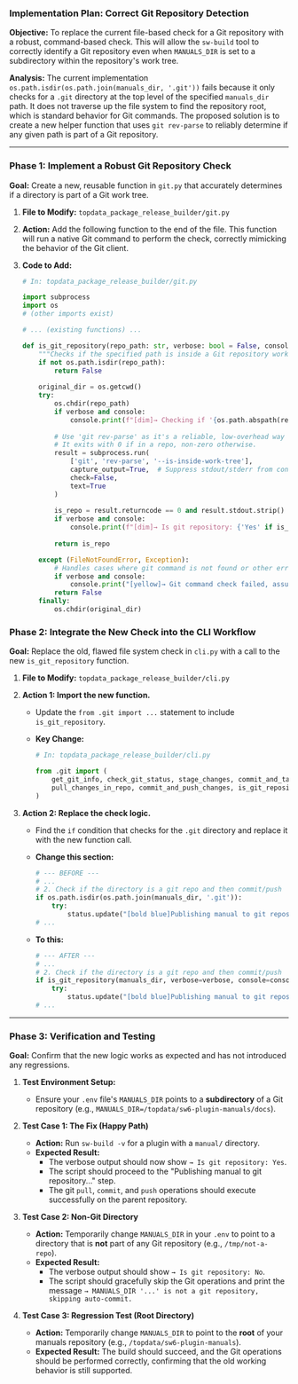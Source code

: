 ### **Implementation Plan: Correct Git Repository Detection**

**Objective:** To replace the current file-based check for a Git repository with a robust, command-based check. This will allow the `sw-build` tool to correctly identify a Git repository even when `MANUALS_DIR` is set to a subdirectory within the repository's work tree.

**Analysis:** The current implementation `os.path.isdir(os.path.join(manuals_dir, '.git'))` fails because it only checks for a `.git` directory at the top level of the specified `manuals_dir` path. It does not traverse up the file system to find the repository root, which is standard behavior for Git commands. The proposed solution is to create a new helper function that uses `git rev-parse` to reliably determine if any given path is part of a Git repository.

---

### **Phase 1: Implement a Robust Git Repository Check**

**Goal:** Create a new, reusable function in `git.py` that accurately determines if a directory is part of a Git work tree.

1.  **File to Modify:** `topdata_package_release_builder/git.py`

2.  **Action:** Add the following function to the end of the file. This function will run a native Git command to perform the check, correctly mimicking the behavior of the Git client.

3.  **Code to Add:**
    ```python
    # In: topdata_package_release_builder/git.py

    import subprocess
    import os
    # (other imports exist)

    # ... (existing functions) ...

    def is_git_repository(repo_path: str, verbose: bool = False, console=None) -> bool:
        """Checks if the specified path is inside a Git repository work tree."""
        if not os.path.isdir(repo_path):
            return False
            
        original_dir = os.getcwd()
        try:
            os.chdir(repo_path)
            if verbose and console:
                console.print(f"[dim]→ Checking if '{os.path.abspath(repo_path)}' is a git repository...[/dim]")
            
            # Use 'git rev-parse' as it's a reliable, low-overhead way to check.
            # It exits with 0 if in a repo, non-zero otherwise.
            result = subprocess.run(
                ['git', 'rev-parse', '--is-inside-work-tree'],
                capture_output=True,  # Suppress stdout/stderr from console
                check=False,
                text=True
            )
            
            is_repo = result.returncode == 0 and result.stdout.strip() == "true"
            if verbose and console:
                console.print(f"[dim]→ Is git repository: {'Yes' if is_repo else 'No'}[/dim]")
            
            return is_repo

        except (FileNotFoundError, Exception):
            # Handles cases where git command is not found or other errors
            if verbose and console:
                console.print("[yellow]→ Git command check failed, assuming not a repository.[/yellow]")
            return False
        finally:
            os.chdir(original_dir)
    ```

### **Phase 2: Integrate the New Check into the CLI Workflow**

**Goal:** Replace the old, flawed file system check in `cli.py` with a call to the new `is_git_repository` function.

1.  **File to Modify:** `topdata_package_release_builder/cli.py`

2.  **Action 1: Import the new function.**
    *   Update the `from .git import ...` statement to include `is_git_repository`.

    *   **Key Change:**
        ```python
        # In: topdata_package_release_builder/cli.py

        from .git import (
            get_git_info, check_git_status, stage_changes, commit_and_tag, push_changes,
            pull_changes_in_repo, commit_and_push_changes, is_git_repository
        )
        ```

3.  **Action 2: Replace the check logic.**
    *   Find the `if` condition that checks for the `.git` directory and replace it with the new function call.

    *   **Change this section:**
        ```python
        # --- BEFORE ---
        # ...
        # 2. Check if the directory is a git repo and then commit/push
        if os.path.isdir(os.path.join(manuals_dir, '.git')):
            try:
                status.update("[bold blue]Publishing manual to git repository...")
        # ...
        ```

    *   **To this:**
        ```python
        # --- AFTER ---
        # ...
        # 2. Check if the directory is a git repo and then commit/push
        if is_git_repository(manuals_dir, verbose=verbose, console=console):
            try:
                status.update("[bold blue]Publishing manual to git repository...")
        # ...
        ```

---

### **Phase 3: Verification and Testing**

**Goal:** Confirm that the new logic works as expected and has not introduced any regressions.

1.  **Test Environment Setup:**
    *   Ensure your `.env` file's `MANUALS_DIR` points to a **subdirectory** of a Git repository (e.g., `MANUALS_DIR=/topdata/sw6-plugin-manuals/docs`).

2.  **Test Case 1: The Fix (Happy Path)**
    *   **Action:** Run `sw-build -v` for a plugin with a `manual/` directory.
    *   **Expected Result:**
        *   The verbose output should now show `→ Is git repository: Yes`.
        *   The script should proceed to the "Publishing manual to git repository..." step.
        *   The git `pull`, `commit`, and `push` operations should execute successfully on the parent repository.

3.  **Test Case 2: Non-Git Directory**
    *   **Action:** Temporarily change `MANUALS_DIR` in your `.env` to point to a directory that is **not** part of any Git repository (e.g., `/tmp/not-a-repo`).
    *   **Expected Result:**
        *   The verbose output should show `→ Is git repository: No`.
        *   The script should gracefully skip the Git operations and print the message `→ MANUALS_DIR '...' is not a git repository, skipping auto-commit.`

4.  **Test Case 3: Regression Test (Root Directory)**
    *   **Action:** Temporarily change `MANUALS_DIR` to point to the **root** of your manuals repository (e.g., `/topdata/sw6-plugin-manuals`).
    *   **Expected Result:** The build should succeed, and the Git operations should be performed correctly, confirming that the old working behavior is still supported.

